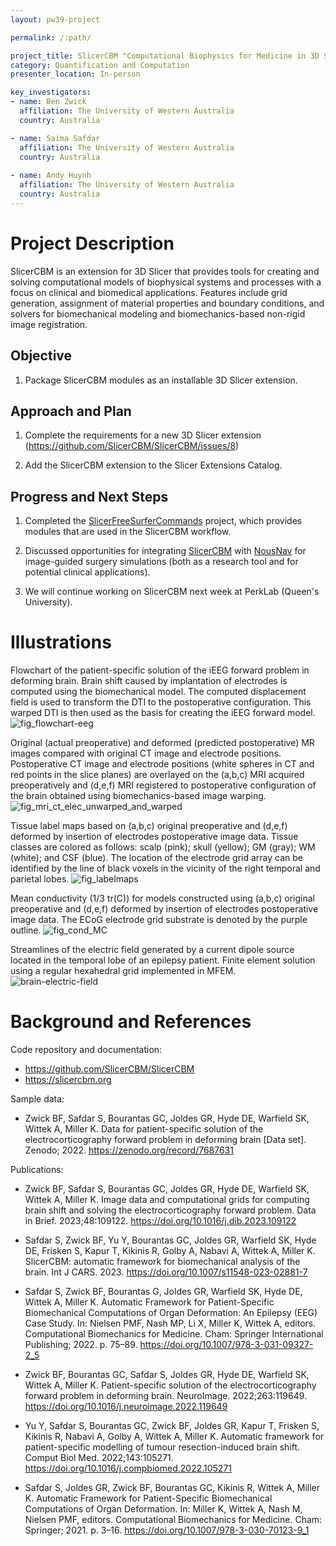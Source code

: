 ```yaml
---
layout: pw39-project

permalink: /:path/

project_title: SlicerCBM "Computational Biophysics for Medicine in 3D Slicer"
category: Quantification and Computation
presenter_location: In-person

key_investigators:
- name: Ben Zwick
  affiliation: The University of Western Australia
  country: Australia

- name: Saima Safdar
  affiliation: The University of Western Australia
  country: Australia
  
- name: Andy Huynh
  affiliation: The University of Western Australia
  country: Australia
---
```


# Project Description

<!-- Add a short paragraph describing the project. -->

SlicerCBM is an extension for 3D Slicer that provides tools for creating and solving computational models of biophysical systems and processes with a focus on clinical and biomedical applications. Features include grid generation, assignment of material properties and boundary conditions, and solvers for biomechanical modeling and biomechanics-based non-rigid image registration.

## Objective

<!-- Describe here WHAT you would like to achieve (what you will have as end result). -->

1. Package SlicerCBM modules as an installable 3D Slicer extension.

## Approach and Plan

<!-- Describe here HOW you would like to achieve the objectives stated above. -->

1. Complete the requirements for a new 3D Slicer extension (<https://github.com/SlicerCBM/SlicerCBM/issues/8>)

2. Add the SlicerCBM extension to the Slicer Extensions Catalog.

## Progress and Next Steps

<!-- Update this section as you make progress, describing of what you have ACTUALLY DONE.
     If there are specific steps that you could not complete then you can describe them here, too. -->

1. Completed the [SlicerFreeSurferCommands](https://projectweek.na-mic.org/PW39_2023_Montreal/Projects/SlicerFreeSurferCommands/) project, which provides modules that are used in the SlicerCBM workflow.

2. Discussed opportunities for integrating [SlicerCBM](https://slicercbm.org) with [NousNav](https://www.nousnav.org) for image-guided surgery simulations (both as a research tool and for potential clinical applications).

3. We will continue working on SlicerCBM next week at PerkLab (Queen's University).

# Illustrations

<!-- Add pictures and links to videos that demonstrate what has been accomplished.
![Description of picture](Example2.jpg)
![Some more images](Example2.jpg)
-->

Flowchart of the patient-specific solution of the iEEG forward problem in deforming brain. Brain shift caused by implantation of electrodes is computed using the biomechanical model. The computed displacement field is used to transform the DTI to the postoperative configuration. This warped DTI is then used as the basis for creating the iEEG forward model.
![fig_flowchart-eeg](https://github.com/NA-MIC/ProjectWeek/assets/33216696/ef320477-0540-460f-8412-122977ef2641)

Original (actual preoperative) and deformed (predicted postoperative) MR images compared with original CT image and electrode positions. Postoperative CT image and electrode positions (white spheres in CT and red points in the slice planes) are overlayed on the (a,b,c) MRI acquired preoperatively and (d,e,f) MRI registered to postoperative configuration of the brain obtained using biomechanics-based image warping.
![fig_mri_ct_elec_unwarped_and_warped](https://github.com/NA-MIC/ProjectWeek/assets/33216696/b860a491-94a2-4c1b-8a8a-c1e3d1bfb42d)

Tissue label maps based on (a,b,c) original preoperative and (d,e,f) deformed by insertion of electrodes postoperative image data. Tissue classes are colored as follows: scalp (pink); skull (yellow); GM (gray); WM (white); and CSF (blue). The location of the electrode grid array can be identified by the line of black voxels in the vicinity of the right temporal and parietal lobes.
![fig_labelmaps](https://github.com/NA-MIC/ProjectWeek/assets/33216696/f41bc134-12e6-42e2-b776-901060c56915)

Mean conductivity (1/3 tr(C)) for models constructed using (a,b,c) original preoperative and (d,e,f) deformed by insertion of electrodes postoperative image data. The ECoG electrode grid substrate is denoted by the purple outline.
![fig_cond_MC](https://github.com/NA-MIC/ProjectWeek/assets/33216696/bd2cff16-6ed8-4e5a-af2e-1155f11a8369)

Streamlines of the electric field generated by a current dipole source located in the temporal lobe of an epilepsy patient. Finite element solution using a regular hexahedral grid implemented in MFEM.
![brain-electric-field](https://github.com/NA-MIC/ProjectWeek/assets/33216696/29a3fe30-4353-49bb-ae91-ec6225eba7f6)

# Background and References

<!-- If you developed any software, include link to the source code repository.
     If possible, also add links to sample data, and to any relevant publications. -->

Code repository and documentation:

- <https://github.com/SlicerCBM/SlicerCBM>
- <https://slicercbm.org>

Sample data:

- Zwick BF, Safdar S, Bourantas GC, Joldes GR, Hyde DE, Warfield SK,
  Wittek A, Miller K. Data for patient-specific solution of the
  electrocorticography forward problem in deforming brain [Data
  set]. Zenodo; 2022. <https://zenodo.org/record/7687631>

Publications:

- Zwick BF, Safdar S, Bourantas GC, Joldes GR, Hyde DE, Warfield SK,
  Wittek A, Miller K. Image data and computational grids for
  computing brain shift and solving the electrocorticography
  forward problem. Data in Brief. 2023;48:109122.
  <https://doi.org/10.1016/j.dib.2023.109122>

- Safdar S, Zwick BF, Yu Y, Bourantas GC, Joldes GR, Warfield SK,
  Hyde DE, Frisken S, Kapur T, Kikinis R, Golby A, Nabavi A,
  Wittek A, Miller K. SlicerCBM: automatic framework for
  biomechanical analysis of the brain. Int J CARS. 2023.
  <https://doi.org/10.1007/s11548-023-02881-7>

- Safdar S, Zwick BF, Bourantas G, Joldes GR, Warfield SK, Hyde DE,
  Wittek A, Miller K. Automatic Framework for Patient-Specific
  Biomechanical Computations of Organ Deformation: An Epilepsy (EEG)
  Case Study. In: Nielsen PMF, Nash MP, Li X, Miller K, Wittek A,
  editors. Computational Biomechanics for Medicine. Cham: Springer
  International Publishing; 2022. p. 75–89.
  <https://doi.org/10.1007/978-3-031-09327-2_5>

- Zwick BF, Bourantas GC, Safdar S, Joldes GR, Hyde DE, Warfield SK,
  Wittek A, Miller K. Patient-specific solution of the
  electrocorticography forward problem in deforming
  brain. NeuroImage. 2022;263:119649.
  <https://doi.org/10.1016/j.neuroimage.2022.119649>

- Yu Y, Safdar S, Bourantas GC, Zwick BF, Joldes GR, Kapur T, Frisken
  S, Kikinis R, Nabavi A, Golby A, Wittek A, Miller K. Automatic
  framework for patient-specific modelling of tumour resection-induced
  brain shift. Comput Biol Med. 2022;143:105271.
  <https://doi.org/10.1016/j.compbiomed.2022.105271>

- Safdar S, Joldes GR, Zwick BF, Bourantas GC, Kikinis R, Wittek A,
  Miller K. Automatic Framework for Patient-Specific Biomechanical
  Computations of Organ Deformation. In: Miller K, Wittek A, Nash M,
  Nielsen PMF, editors. Computational Biomechanics for Medicine. Cham:
  Springer; 2021. p. 3–16.
  <https://doi.org/10.1007/978-3-030-70123-9_1>
